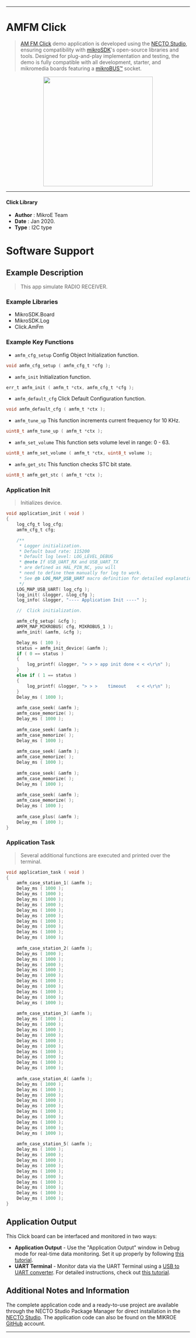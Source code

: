 
---
# AMFM Click

> [AM FM Click](https://www.mikroe.com/?pid_product=MIKROE-3800) demo application is developed using
the [NECTO Studio](https://www.mikroe.com/necto), ensuring compatibility with [mikroSDK](https://www.mikroe.com/mikrosdk)'s
open-source libraries and tools. Designed for plug-and-play implementation and testing, the demo is fully compatible with
all development, starter, and mikromedia boards featuring a [mikroBUS&trade;](https://www.mikroe.com/mikrobus) socket.

<p align="center">
  <img src="https://www.mikroe.com/?pid_product=MIKROE-3800&image=1" height=300px>
</p>

---

#### Click Library

- **Author**        : MikroE Team
- **Date**          : Jan 2020.
- **Type**          : I2C type

# Software Support

## Example Description

> This app simulate RADIO RECEIVER.

### Example Libraries

- MikroSDK.Board
- MikroSDK.Log
- Click.AmFm

### Example Key Functions

- `amfm_cfg_setup` Config Object Initialization function.
```c
void amfm_cfg_setup ( amfm_cfg_t *cfg );
```
 
- `amfm_init` Initialization function.
```c
err_t amfm_init ( amfm_t *ctx, amfm_cfg_t *cfg );
```

- `amfm_default_cfg` Click Default Configuration function.
```c
void amfm_default_cfg ( amfm_t *ctx );
```

- `amfm_tune_up` This function increments current frequency for 10 KHz.
```c
uint8_t amfm_tune_up ( amfm_t *ctx );
```
 
- `amfm_set_volume` This function sets volume level in range: 0 - 63.
```c
uint8_t amfm_set_volume ( amfm_t *ctx, uint8_t volume );
```

- `amfm_get_stc` This function checks STC bit state.
```c
uint8_t amfm_get_stc ( amfm_t *ctx );
```

### Application Init

> Initializes device.

```c
void application_init ( void )
{
    log_cfg_t log_cfg;
    amfm_cfg_t cfg;

    /** 
     * Logger initialization.
     * Default baud rate: 115200
     * Default log level: LOG_LEVEL_DEBUG
     * @note If USB_UART_RX and USB_UART_TX 
     * are defined as HAL_PIN_NC, you will 
     * need to define them manually for log to work. 
     * See @b LOG_MAP_USB_UART macro definition for detailed explanation.
     */
    LOG_MAP_USB_UART( log_cfg );
    log_init( &logger, &log_cfg );
    log_info( &logger, "---- Application Init ----" );

    //  Click initialization.

    amfm_cfg_setup( &cfg );
    AMFM_MAP_MIKROBUS( cfg, MIKROBUS_1 );
    amfm_init( &amfm, &cfg );

    Delay_ms ( 100 );
    status = amfm_init_device( &amfm );
    if ( 0 == status )
    {
        log_printf( &logger, "> > > app init done < < <\r\n" );
    }
    else if ( 1 == status )
    {
        log_printf( &logger, "> > >    timeout    < < <\r\n" );
    }
    Delay_ms ( 1000 );
    
    amfm_case_seek( &amfm );
    amfm_case_memorize( );
    Delay_ms ( 1000 );
    
    amfm_case_seek( &amfm );
    amfm_case_memorize( );
    Delay_ms ( 1000 );
    
    amfm_case_seek( &amfm );
    amfm_case_memorize( );
    Delay_ms ( 1000 );
    
    amfm_case_seek( &amfm );
    amfm_case_memorize( );
    Delay_ms ( 1000 );
    
    amfm_case_seek( &amfm );
    amfm_case_memorize( );
    Delay_ms ( 1000 );
    
    amfm_case_plus( &amfm );
    Delay_ms ( 1000 );
}
```

### Application Task

> Several additional functions are executed and printed over the terminal.

```c
void application_task ( void )
{
    amfm_case_station_1( &amfm );
    Delay_ms ( 1000 );
    Delay_ms ( 1000 );
    Delay_ms ( 1000 );
    Delay_ms ( 1000 );
    Delay_ms ( 1000 );
    Delay_ms ( 1000 );
    Delay_ms ( 1000 );
    Delay_ms ( 1000 );
    Delay_ms ( 1000 );
    Delay_ms ( 1000 );
       
    amfm_case_station_2( &amfm );
    Delay_ms ( 1000 );
    Delay_ms ( 1000 );
    Delay_ms ( 1000 );
    Delay_ms ( 1000 );
    Delay_ms ( 1000 );
    Delay_ms ( 1000 );
    Delay_ms ( 1000 );
    Delay_ms ( 1000 );
    Delay_ms ( 1000 );
    Delay_ms ( 1000 );
    
    amfm_case_station_3( &amfm );
    Delay_ms ( 1000 );
    Delay_ms ( 1000 );
    Delay_ms ( 1000 );
    Delay_ms ( 1000 );
    Delay_ms ( 1000 );
    Delay_ms ( 1000 );
    Delay_ms ( 1000 );
    Delay_ms ( 1000 );
    Delay_ms ( 1000 );
    Delay_ms ( 1000 );
    
    amfm_case_station_4( &amfm );
    Delay_ms ( 1000 );
    Delay_ms ( 1000 );
    Delay_ms ( 1000 );
    Delay_ms ( 1000 );
    Delay_ms ( 1000 );
    Delay_ms ( 1000 );
    Delay_ms ( 1000 );
    Delay_ms ( 1000 );
    Delay_ms ( 1000 );
    Delay_ms ( 1000 );
    
    amfm_case_station_5( &amfm );
    Delay_ms ( 1000 );
    Delay_ms ( 1000 );
    Delay_ms ( 1000 );
    Delay_ms ( 1000 );
    Delay_ms ( 1000 );
    Delay_ms ( 1000 );
    Delay_ms ( 1000 );
    Delay_ms ( 1000 );
    Delay_ms ( 1000 );
    Delay_ms ( 1000 );
}
```

## Application Output

This Click board can be interfaced and monitored in two ways:
- **Application Output** - Use the "Application Output" window in Debug mode for real-time data monitoring.
Set it up properly by following [this tutorial](https://www.youtube.com/watch?v=ta5yyk1Woy4).
- **UART Terminal** - Monitor data via the UART Terminal using
a [USB to UART converter](https://www.mikroe.com/click/interface/usb?interface*=uart,uart). For detailed instructions,
check out [this tutorial](https://help.mikroe.com/necto/v2/Getting%20Started/Tools/UARTTerminalTool).

## Additional Notes and Information

The complete application code and a ready-to-use project are available through the NECTO Studio Package Manager for 
direct installation in the [NECTO Studio](https://www.mikroe.com/necto). The application code can also be found on
the MIKROE [GitHub](https://github.com/MikroElektronika/mikrosdk_click_v2) account.

---
